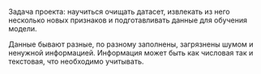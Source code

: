 Задача проекта: научиться очищать датасет, извлекать из него несколько новых признаков и подготавливать данные для обучения модели.

Данные бывают разные, по разному заполнены, загрязнены шумом и ненужной информацией. Информация может быть как числовая так и текстовая, что необходимо учитывать.